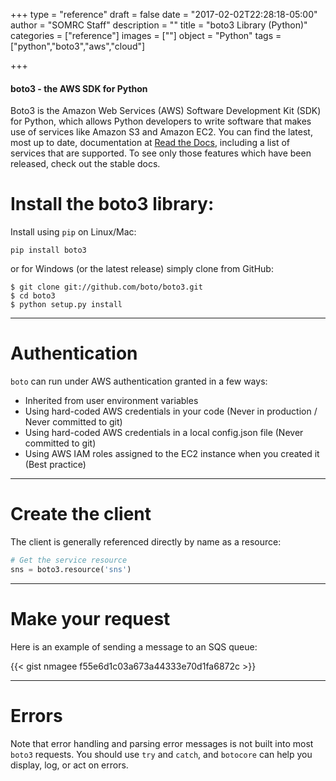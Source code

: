 +++
type = "reference"
draft = false
date = "2017-02-02T22:28:18-05:00"
author = "SOMRC Staff"
description = ""
title = "boto3 Library (Python)"
categories = ["reference"]
images = [""]
object = "Python"
tags = ["python","boto3","aws","cloud"]

+++

<div class="bd-callout bd-callout-warning">
<h4>boto3 - the AWS SDK for Python</h4>
Boto3 is the Amazon Web Services (AWS) Software Development Kit (SDK) for Python, which allows Python developers to write software that makes use of services like Amazon S3 and Amazon EC2. You can find the latest, most up to date, documentation at <a href="https://boto3.readthedocs.io/en/latest/" target="_new">Read the Docs</a>, including a list of services that are supported. To see only those features which have been released, check out the stable docs.
</div>

# Install the boto3 library:

Install using `pip` on Linux/Mac:

```pip install boto3```

or for Windows (or the latest release) simply clone from GitHub:

    $ git clone git://github.com/boto/boto3.git
    $ cd boto3
    $ python setup.py install

- - -

# Authentication

`boto` can run under AWS authentication granted in a few ways:

* Inherited from user environment variables
* Using hard-coded AWS credentials in your code (Never in production / Never committed to git)
* Using hard-coded AWS credentials in a local config.json file (Never committed to git)
* Using AWS IAM roles assigned to the EC2 instance when you created it (Best practice)

- - -

# Create the client

The client is generally referenced directly by name as a resource:

```python
# Get the service resource
sns = boto3.resource('sns')
```

- - -

# Make your request

Here is an example of sending a message to an SQS queue:

{{< gist nmagee f55e6d1c03a673a44333e70d1fa6872c >}}

- - -

# Errors

Note that error handling and parsing error messages is not built into most `boto3` requests. You should use `try` and `catch`, and `botocore` can help you display, log, or act on errors.
